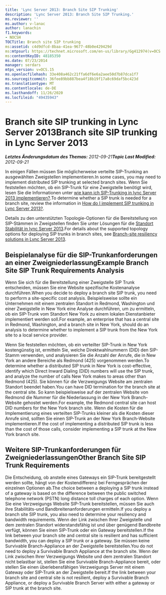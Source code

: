 ```yaml
---
title: 'Lync Server 2013: Branch Site SIP Trunking'
description: 'Lync Server 2013: Branch Site SIP Trunking.'
ms.reviewer: ''
ms.author: v-lanac
author: lanachin
f1.keywords:
- NOCSH
TOCTitle: Branch site SIP trunking
ms:assetid: c4d9dfcd-8baa-41ea-9677-48b0e429429d
ms:mtpsurl: https://technet.microsoft.com/en-us/library/Gg412974(v=OCS.15)
ms:contentKeyID: 48185350
ms.date: 07/23/2014
manager: serdars
mtps_version: v=OCS.15
ms.openlocfilehash: 33e408a462c21ffa6df6e6a2aee50d7b87dca1f7
ms.sourcegitcommit: 36fee89bb887bea4f18b19f17a8c69daf5bc423d
ms.translationtype: MT
ms.contentlocale: de-DE
ms.lasthandoff: 11/26/2020
ms.locfileid: "49435943"
---
```

# <a name="branch-site-sip-trunking-in-lync-server-2013"></a><span data-ttu-id="89999-103">Branch site SIP trunking in Lync Server 2013</span><span class="sxs-lookup"><span data-stu-id="89999-103">Branch site SIP trunking in Lync Server 2013</span></span>

<div data-xmlns="http://www.w3.org/1999/xhtml">

<div class="topic" data-xmlns="http://www.w3.org/1999/xhtml" data-msxsl="urn:schemas-microsoft-com:xslt" data-cs="https://msdn.microsoft.com/">

<div data-asp="https://msdn2.microsoft.com/asp">



</div>

<div id="mainSection">

<div id="mainBody"><span data-ttu-id="89999-104">

<span> </span></span><span class="sxs-lookup"><span data-stu-id="89999-104">

<span> </span></span></span>

<span data-ttu-id="89999-105">_**Letztes Änderungsdatum des Themas:** 2012-09-21_</span><span class="sxs-lookup"><span data-stu-id="89999-105">_**Topic Last Modified:** 2012-09-21_</span></span>

<span data-ttu-id="89999-106">In einigen Fällen müssen Sie möglicherweise verteilte SIP-Trunking an ausgewählten Zweigstellen implementieren.</span><span class="sxs-lookup"><span data-stu-id="89999-106">In some cases, you may need to implement distributed SIP trunking at selected branch sites.</span></span> <span data-ttu-id="89999-107">Wenn Sie feststellen möchten, ob ein SIP-Trunk für eine Zweigstelle benötigt wird, lesen Sie die Informationen unter [wie kann ich SIP-Trunking in lync Server 2013 implementieren?](lync-server-2013-how-do-i-implement-sip-trunking.md).</span><span class="sxs-lookup"><span data-stu-id="89999-107">To determine whether a SIP trunk is needed for a branch site, review the information in [How do I implement SIP trunking in Lync Server 2013?](lync-server-2013-how-do-i-implement-sip-trunking.md).</span></span>

<span data-ttu-id="89999-108">Details zu den unterstützten Topologie-Optionen für die Bereitstellung von SIP-Stämmen in Zweigstellen finden Sie unter Lösungen für die [Standort Stabilität in lync Server 2013](lync-server-2013-branch-site-resiliency-solutions.md).</span><span class="sxs-lookup"><span data-stu-id="89999-108">For details about the supported topology options for deploying SIP trunks in branch sites, see [Branch-site resiliency solutions in Lync Server 2013](lync-server-2013-branch-site-resiliency-solutions.md).</span></span>

<div>

## <a name="example-branch-site-sip-trunk-requirements-analysis"></a><span data-ttu-id="89999-109">Beispielanalyse für die SIP-Trunkanforderungen an einer Zweigniederlassung</span><span class="sxs-lookup"><span data-stu-id="89999-109">Example Branch Site SIP Trunk Requirements Analysis</span></span>

<span data-ttu-id="89999-110">Wenn Sie sich für die Bereitstellung einer Zweigstelle SIP Trunk entscheiden, müssen Sie eine Website spezifische Kostenanalyse durchführen.</span><span class="sxs-lookup"><span data-stu-id="89999-110">When you decide to deploy a branch site SIP trunk, you need to perform a site-specific cost analysis.</span></span> <span data-ttu-id="89999-111">Beispielsweise sollte ein Unternehmen mit einem zentralen Standort in Redmond, Washington und einer Zweigstelle in New York eine Analyse durchführen, um zu ermitteln, ob ein SIP-Trunk vom Standort New York zu einem lokalen Dienstanbieter implementiert werden soll.</span><span class="sxs-lookup"><span data-stu-id="89999-111">For example, an enterprise that has a central site in Redmond, Washington, and a branch site in New York, should do an analysis to determine whether to implement a SIP trunk from the New York site to a local service provider.</span></span>

<span data-ttu-id="89999-112">Wenn Sie feststellen möchten, ob ein verteilter SIP-Trunk in New York kostengünstig ist, ermitteln Sie, welche Direktwahlnummern (DID) den SIP-Stamm verwenden, und analysieren Sie die Anzahl der Anrufe, die in New York an andere Bereiche als Redmond (425) vorgenommen werden.</span><span class="sxs-lookup"><span data-stu-id="89999-112">To determine whether a distributed SIP trunk in New York is cost-effective, identify which Direct Inward Dialing (DID) numbers will use the SIP trunk, and analyze the number of calls New York makes to areas other than Redmond (425).</span></span> <span data-ttu-id="89999-113">Sie können für die Verzweigungs Website am zentralen Standort beendet haben.</span><span class="sxs-lookup"><span data-stu-id="89999-113">You can have DID termination for the branch site at the central site.</span></span> <span data-ttu-id="89999-114">So kann beispielsweise auf der zentralen Website von Redmond die Nummer für die Niederlassung in der New York Branch-Website gehostet werden.</span><span class="sxs-lookup"><span data-stu-id="89999-114">For example, the Redmond central site can host DID numbers for the New York branch site.</span></span> <span data-ttu-id="89999-115">Wenn die Kosten für die Implementierung eines verteilten SIP-Trunks kleiner als die Kosten dieser Anrufe sind, sollten Sie einen SIP-Trunk an der New York Branch-Website implementieren.</span><span class="sxs-lookup"><span data-stu-id="89999-115">If the cost of implementing a distributed SIP trunk is less than the cost of those calls, consider implementing a SIP trunk at the New York branch site.</span></span>

</div>

<div>

## <a name="other-branch-site-sip-trunk-requirements"></a><span data-ttu-id="89999-116">Weitere SIP-Trunkanforderungen für Zweigniederlassungen</span><span class="sxs-lookup"><span data-stu-id="89999-116">Other Branch Site SIP Trunk Requirements</span></span>

<span data-ttu-id="89999-117">Die Entscheidung, ob anstelle eines Gateways ein SIP-Trunk bereitgestellt werden sollte, hängt von der Kostendifferenz bei Ferngesprächen der einzelnen Optionen ab.</span><span class="sxs-lookup"><span data-stu-id="89999-117">The choice between a deploying a SIP trunk instead of a gateway is based on the difference between the public switched telephone network (PSTN) long distance toll charges of each option.</span></span> <span data-ttu-id="89999-118">Wenn Sie eine Verzweigungs Website SIP-Trunk bereitstellen, müssen Sie auch ihre Stabilitäts-und Bandbreitenanforderungen ermitteln.</span><span class="sxs-lookup"><span data-stu-id="89999-118">If you deploy a branch site SIP trunk, you also need to determine your resiliency and bandwidth requirements.</span></span> <span data-ttu-id="89999-119">Wenn der Link zwischen Ihrer Zweigstelle und dem zentralen Standort widerstandsfähig ist und über genügend Bandbreite verfügt, können Sie einen SIP-Trunk oder ein Gateway bereitstellen.</span><span class="sxs-lookup"><span data-stu-id="89999-119">If the link between your branch site and central site is resilient and has sufficient bandwidth, you can deploy a SIP trunk or a gateway.</span></span> <span data-ttu-id="89999-120">Sie müssen keine Survivable Branch-Appliance an der Zweigstelle bereitstellen.</span><span class="sxs-lookup"><span data-stu-id="89999-120">You do not need to deploy a Survivable Branch Appliance at the branch site.</span></span> <span data-ttu-id="89999-121">Wenn der Link zwischen Ihrer Verzweigungs Website und dem zentralen Standort nicht belastbar ist, stellen Sie eine Survivable Branch-Appliance bereit, oder stellen Sie einen überlebensfähigen Verzweigungs Server mit einem Gateway oder SIP-Trunk an der Zweigstelle bereit.</span><span class="sxs-lookup"><span data-stu-id="89999-121">If the link between your branch site and central site is not resilient, deploy a Survivable Branch Appliance, or deploy a Survivable Branch Server with either a gateway or SIP trunk at the branch site.</span></span>

<span data-ttu-id="89999-122"></div>

</div>

<span> </span>

</div>

</div>

</span><span class="sxs-lookup"><span data-stu-id="89999-122"></div>

</div>

<span> </span>

</div>

</div>

</span></span></div>

